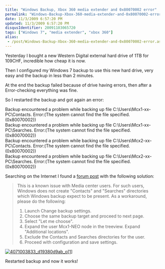 ```yaml
---
title: "Windows Backup, Xbox 360 media extender and 0x80070002 error"
permalink: "Windows-Backup-Xbox-360-media-extender-and-0x80070002-error"
date: 11/3/2009 6:57:20 PM
updated: 11/3/2009 6:57:20 PM
disqusIdentifier: 20091103065720
tags: ["Windows 7", "media extender", "xbox 360"]
alias:
 - /post/Windows-Backup-Xbox-360-media-extender-and-0x80070002-error.aspx/index.html
---
```

Yesterday I bought a new Western Digital external hard drive of 1TB for 109CHF, incredible how cheap it is now.

Then I configured my Windows 7 backup to use this new hard drive, very easy and the backup in less than 2 minutes.
<!-- more -->

At the end the backup failed because of drive having errors, then after a Error-checking everything was fine.

So I restarted the backup and got again an error:

Backup encountered a problem while backing up file C:\Users\Mcx1-xx-PC\Contacts. Error:(The system cannot find the file specified. (0x80070002))     
Backup encountered a problem while backing up file C:\Users\Mcx1-xx-PC\Searches. Error:(The system cannot find the file specified. (0x80070002))      
Backup encountered a problem while backing up file C:\Users\Mcx2-xx-PC\Contacts. Error:(The system cannot find the file specified. (0x80070002))      
Backup encountered a problem while backing up file C:\Users\Mcx2-xx-PC\Searches. Error:(The system cannot find the file specified. (0x80070002))

Searching on the Internet I found a [forum post](http://social.technet.microsoft.com/Forums/en-US/w7itprogeneral/thread/bff71aac-c78e-42bd-a959-116019c93478/) with the following solution:

> This is a known issue with Media center users. For such users, Windows does not create "Contacts" and "Searches" directories which Windows backup expect to be present. As a workaround, please do the following:
> 1. Launch Change backup settings.
> 2. Choose the same backup target and proceed to next page.
> 3. Select "Let me choose".
> 4. Expand the user Mcx1-NEO node in the treeview. Expand "Additional locations".
> 5. Exclude the Contacts and Searches directories for the user.
> 6. Proceed with configuration and save settings.

[![4071003833_d19380d9ab_o[1]](http://weblogs.asp.net/blogs/lkempe/4071003833_d19380d9ab_o1_thumb_762C3546.png "4071003833_d19380d9ab_o[1]")](http://weblogs.asp.net/blogs/lkempe/4071003833_d19380d9ab_o1_0EDC1E31.png) 

Restarted backup and now it works!
